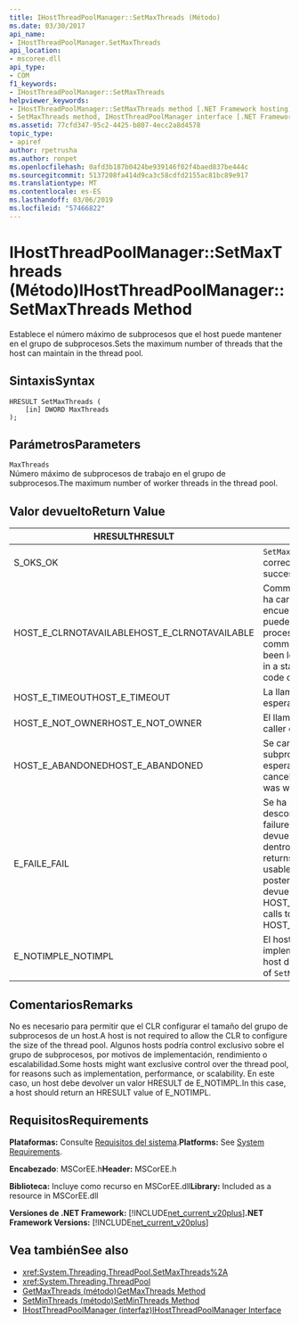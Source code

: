 ```yaml
---
title: IHostThreadPoolManager::SetMaxThreads (Método)
ms.date: 03/30/2017
api_name:
- IHostThreadPoolManager.SetMaxThreads
api_location:
- mscoree.dll
api_type:
- COM
f1_keywords:
- IHostThreadPoolManager::SetMaxThreads
helpviewer_keywords:
- IHostThreadPoolManager::SetMaxThreads method [.NET Framework hosting]
- SetMaxThreads method, IHostThreadPoolManager interface [.NET Framework hosting]
ms.assetid: 77cfd347-95c2-4425-b807-4ecc2a8d4578
topic_type:
- apiref
author: rpetrusha
ms.author: ronpet
ms.openlocfilehash: 0afd3b187b0424be939146f02f4baed837be444c
ms.sourcegitcommit: 5137208fa414d9ca3c58cdfd2155ac81bc89e917
ms.translationtype: MT
ms.contentlocale: es-ES
ms.lasthandoff: 03/06/2019
ms.locfileid: "57466822"
---
```

# <a name="ihostthreadpoolmanagersetmaxthreads-method"></a><span data-ttu-id="5c32f-102">IHostThreadPoolManager::SetMaxThreads (Método)</span><span class="sxs-lookup"><span data-stu-id="5c32f-102">IHostThreadPoolManager::SetMaxThreads Method</span></span>
<span data-ttu-id="5c32f-103">Establece el número máximo de subprocesos que el host puede mantener en el grupo de subprocesos.</span><span class="sxs-lookup"><span data-stu-id="5c32f-103">Sets the maximum number of threads that the host can maintain in the thread pool.</span></span>  
  
## <a name="syntax"></a><span data-ttu-id="5c32f-104">Sintaxis</span><span class="sxs-lookup"><span data-stu-id="5c32f-104">Syntax</span></span>  
  
```  
HRESULT SetMaxThreads (  
    [in] DWORD MaxThreads  
);  
```  
  
## <a name="parameters"></a><span data-ttu-id="5c32f-105">Parámetros</span><span class="sxs-lookup"><span data-stu-id="5c32f-105">Parameters</span></span>  
 `MaxThreads`  
 <span data-ttu-id="5c32f-106">Número máximo de subprocesos de trabajo en el grupo de subprocesos.</span><span class="sxs-lookup"><span data-stu-id="5c32f-106">The maximum number of worker threads in the thread pool.</span></span>  
  
## <a name="return-value"></a><span data-ttu-id="5c32f-107">Valor devuelto</span><span class="sxs-lookup"><span data-stu-id="5c32f-107">Return Value</span></span>  
  
|<span data-ttu-id="5c32f-108">HRESULT</span><span class="sxs-lookup"><span data-stu-id="5c32f-108">HRESULT</span></span>|<span data-ttu-id="5c32f-109">Descripción</span><span class="sxs-lookup"><span data-stu-id="5c32f-109">Description</span></span>|  
|-------------|-----------------|  
|<span data-ttu-id="5c32f-110">S_OK</span><span class="sxs-lookup"><span data-stu-id="5c32f-110">S_OK</span></span>|<span data-ttu-id="5c32f-111">`SetMaxThreads` se devolvió correctamente.</span><span class="sxs-lookup"><span data-stu-id="5c32f-111">`SetMaxThreads` returned successfully.</span></span>|  
|<span data-ttu-id="5c32f-112">HOST_E_CLRNOTAVAILABLE</span><span class="sxs-lookup"><span data-stu-id="5c32f-112">HOST_E_CLRNOTAVAILABLE</span></span>|<span data-ttu-id="5c32f-113">Common language runtime (CLR) no se ha cargado en un proceso o el CLR se encuentra en un estado en el que no se puede ejecutar código administrado o procesar la llamada correctamente.</span><span class="sxs-lookup"><span data-stu-id="5c32f-113">The common language runtime (CLR) has not been loaded into a process, or the CLR is in a state in which it cannot run managed code or process the call successfully.</span></span>|  
|<span data-ttu-id="5c32f-114">HOST_E_TIMEOUT</span><span class="sxs-lookup"><span data-stu-id="5c32f-114">HOST_E_TIMEOUT</span></span>|<span data-ttu-id="5c32f-115">La llamada ha agotado el tiempo de espera.</span><span class="sxs-lookup"><span data-stu-id="5c32f-115">The call timed out.</span></span>|  
|<span data-ttu-id="5c32f-116">HOST_E_NOT_OWNER</span><span class="sxs-lookup"><span data-stu-id="5c32f-116">HOST_E_NOT_OWNER</span></span>|<span data-ttu-id="5c32f-117">El llamador no posee el bloqueo.</span><span class="sxs-lookup"><span data-stu-id="5c32f-117">The caller does not own the lock.</span></span>|  
|<span data-ttu-id="5c32f-118">HOST_E_ABANDONED</span><span class="sxs-lookup"><span data-stu-id="5c32f-118">HOST_E_ABANDONED</span></span>|<span data-ttu-id="5c32f-119">Se canceló un evento mientras un subproceso bloqueado o fibra estaba esperando en ella.</span><span class="sxs-lookup"><span data-stu-id="5c32f-119">An event was canceled while a blocked thread or fiber was waiting on it.</span></span>|  
|<span data-ttu-id="5c32f-120">E_FAIL</span><span class="sxs-lookup"><span data-stu-id="5c32f-120">E_FAIL</span></span>|<span data-ttu-id="5c32f-121">Se ha producido un error catastrófico desconocido.</span><span class="sxs-lookup"><span data-stu-id="5c32f-121">An unknown, catastrophic failure occurred.</span></span> <span data-ttu-id="5c32f-122">Cuando un método devuelve E_FAIL, CLR ya no es utilizable dentro del proceso.</span><span class="sxs-lookup"><span data-stu-id="5c32f-122">When a method returns E_FAIL, the CLR is no longer usable within the process.</span></span> <span data-ttu-id="5c32f-123">Las llamadas posteriores a métodos de hospedaje devuelven HOST_E_CLRNOTAVAILABLE.</span><span class="sxs-lookup"><span data-stu-id="5c32f-123">Subsequent calls to hosting methods return HOST_E_CLRNOTAVAILABLE.</span></span>|  
|<span data-ttu-id="5c32f-124">E_NOTIMPL</span><span class="sxs-lookup"><span data-stu-id="5c32f-124">E_NOTIMPL</span></span>|<span data-ttu-id="5c32f-125">El host no proporciona una implementación de `SetMaxThreads`.</span><span class="sxs-lookup"><span data-stu-id="5c32f-125">The host does not provide an implementation of `SetMaxThreads`.</span></span>|  
  
## <a name="remarks"></a><span data-ttu-id="5c32f-126">Comentarios</span><span class="sxs-lookup"><span data-stu-id="5c32f-126">Remarks</span></span>  
 <span data-ttu-id="5c32f-127">No es necesario para permitir que el CLR configurar el tamaño del grupo de subprocesos de un host.</span><span class="sxs-lookup"><span data-stu-id="5c32f-127">A host is not required to allow the CLR to configure the size of the thread pool.</span></span> <span data-ttu-id="5c32f-128">Algunos hosts podría control exclusivo sobre el grupo de subprocesos, por motivos de implementación, rendimiento o escalabilidad.</span><span class="sxs-lookup"><span data-stu-id="5c32f-128">Some hosts might want exclusive control over the thread pool, for reasons such as implementation, performance, or scalability.</span></span> <span data-ttu-id="5c32f-129">En este caso, un host debe devolver un valor HRESULT de E_NOTIMPL.</span><span class="sxs-lookup"><span data-stu-id="5c32f-129">In this case, a host should return an HRESULT value of E_NOTIMPL.</span></span>  
  
## <a name="requirements"></a><span data-ttu-id="5c32f-130">Requisitos</span><span class="sxs-lookup"><span data-stu-id="5c32f-130">Requirements</span></span>  
 <span data-ttu-id="5c32f-131">**Plataformas:** Consulte [Requisitos del sistema](../../../../docs/framework/get-started/system-requirements.md).</span><span class="sxs-lookup"><span data-stu-id="5c32f-131">**Platforms:** See [System Requirements](../../../../docs/framework/get-started/system-requirements.md).</span></span>  
  
 <span data-ttu-id="5c32f-132">**Encabezado**: MSCorEE.h</span><span class="sxs-lookup"><span data-stu-id="5c32f-132">**Header:** MSCorEE.h</span></span>  
  
 <span data-ttu-id="5c32f-133">**Biblioteca:** Incluye como recurso en MSCorEE.dll</span><span class="sxs-lookup"><span data-stu-id="5c32f-133">**Library:** Included as a resource in MSCorEE.dll</span></span>  
  
 <span data-ttu-id="5c32f-134">**Versiones de .NET Framework:** [!INCLUDE[net_current_v20plus](../../../../includes/net-current-v20plus-md.md)]</span><span class="sxs-lookup"><span data-stu-id="5c32f-134">**.NET Framework Versions:** [!INCLUDE[net_current_v20plus](../../../../includes/net-current-v20plus-md.md)]</span></span>  
  
## <a name="see-also"></a><span data-ttu-id="5c32f-135">Vea también</span><span class="sxs-lookup"><span data-stu-id="5c32f-135">See also</span></span>
- <xref:System.Threading.ThreadPool.SetMaxThreads%2A>
- <xref:System.Threading.ThreadPool>
- [<span data-ttu-id="5c32f-136">GetMaxThreads (método)</span><span class="sxs-lookup"><span data-stu-id="5c32f-136">GetMaxThreads Method</span></span>](../../../../docs/framework/unmanaged-api/hosting/ihostthreadpoolmanager-getmaxthreads-method.md)
- [<span data-ttu-id="5c32f-137">SetMinThreads (método)</span><span class="sxs-lookup"><span data-stu-id="5c32f-137">SetMinThreads Method</span></span>](../../../../docs/framework/unmanaged-api/hosting/ihostthreadpoolmanager-setminthreads-method.md)
- [<span data-ttu-id="5c32f-138">IHostThreadPoolManager (interfaz)</span><span class="sxs-lookup"><span data-stu-id="5c32f-138">IHostThreadPoolManager Interface</span></span>](../../../../docs/framework/unmanaged-api/hosting/ihostthreadpoolmanager-interface.md)
